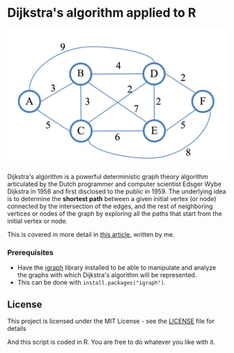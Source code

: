# Dijkstra's algorithm applied to R

![Dijkstra's algorithm represented in a graph](img/dijkstra-algorithm.png)

Dijkstra's algorithm is a powerful deterministic graph theory algorithm articulated by the Dutch programmer and computer scientist Edsger Wybe Dijkstra in 1956 and first disclosed to the public in 1959. The underlying idea is to determine the **shortest path** between a given initial vertex (or node) connected by the intersection of the edges, and the rest of neighboring vertices or nodes of the graph by exploring all the paths that start from the initial vertex or node.

This is covered in more detail in [this article](https://sheikyon.nl/posts/assimilating-dijkstra-algorithm-and-its-applications-in-daily-life/), written by me.

### Prerequisites

* Have the [igraph](https://igraph.org/) library installed to be able to manipulate and analyze the graphs with which Dijkstra's algorithm will be represented.
* This can be done with ```install.packages("igraph")```.

## License
This project is licensed under the MIT License - see the [LICENSE](LICENSE) file for details

And this script is coded in R. You are free to do whatever you like with it.
